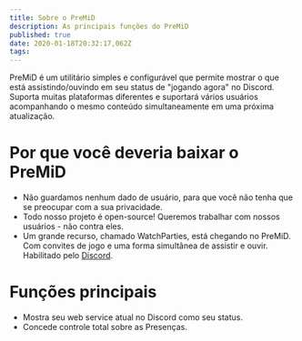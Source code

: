 ```yaml
---
title: Sobre o PreMiD
description: As principais funções do PreMiD
published: true
date: 2020-01-18T20:32:17,062Z
tags:
---
```


PreMiD é um utilitário simples e configurável que permite mostrar o que está assistindo/ouvindo em seu status de "jogando agora" no Discord. Suporta muitas plataformas diferentes e suportará vários usuários acompanhando o mesmo conteúdo simultaneamente em uma próxima atualização.

# Por que você deveria baixar o PreMiD
- Não guardamos nenhum dado de usuário, para que você não tenha que se preocupar com a sua privacidade.
- Todo nosso projeto é open-source! Queremos trabalhar com nossos usuários - não contra eles.
- Um grande recurso, chamado WatchParties, está chegando no PreMiD. Com convites de jogo e uma forma simultânea de assistir e ouvir. Habilitado pelo [Discord](https://discordapp.com/).

# Funções principais
- Mostra seu web service atual no Discord como seu status.
- Concede controle total sobre as Presenças.